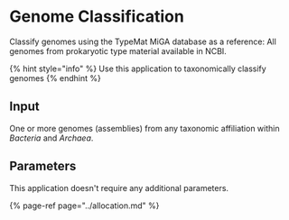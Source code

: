 # Genome Classification

Classify genomes using the TypeMat MiGA database as a reference: All genomes from prokaryotic type material available in NCBI.

{% hint style="info" %}
Use this application to taxonomically classify genomes
{% endhint %}

## Input

One or more genomes \(assemblies\) from any taxonomic affiliation within _Bacteria_ and _Archaea_.

## Parameters

This application doesn't require any additional parameters.

{% page-ref page="../allocation.md" %}



